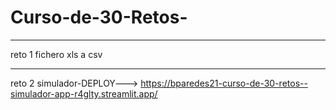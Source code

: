 # Curso-de-30-Retos-
***********
reto 1 fichero xls a csv 
***********
reto 2  simulador-DEPLOY---> https://bparedes21-curso-de-30-retos--simulador-app-r4glty.streamlit.app/
